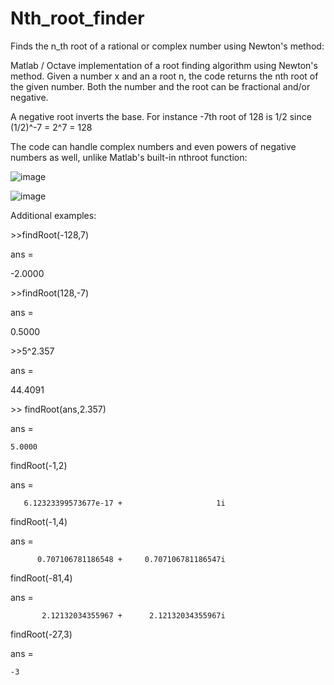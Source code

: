 # Nth_root_finder
Finds the n_th root of a rational or complex number using Newton's method:


Matlab / Octave implementation of a root finding algorithm using Newton's method.
Given a number x and an a root n, the code returns the nth root of the given number. Both the number and the root can be fractional and/or negative.

A negative root inverts the base. For instance -7th root of 128 is 1/2 since (1/2)^-7 = 2^7 = 128

The code can handle complex numbers and even powers of negative numbers as well, unlike Matlab's built-in nthroot function:

![image](https://github.com/melihaltun/Nth_root_finder/assets/40482921/a3e5462c-2ad9-4c7c-ae1e-22d18c258d60)

![image](https://github.com/melihaltun/Nth_root_finder/assets/40482921/f18601fb-b62e-46a6-9818-168b66e33dd4)


Additional examples:

\>\>findRoot(-128,7)

ans =

   -2.0000
   
\>\>findRoot(128,-7)

ans =

   0.5000


\>\>5^2.357

ans =

   44.4091


\>\> findRoot(ans,2.357)

ans =

    5.0000


findRoot(-1,2)

ans =

       6.12323399573677e-17 +                     1i
       

findRoot(-1,4)

ans =

          0.707106781186548 +     0.707106781186547i
          

findRoot(-81,4)

ans =

           2.12132034355967 +      2.12132034355967i


findRoot(-27,3)

ans =

    -3
